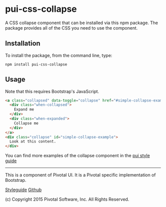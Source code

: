 # pui-css-collapse

A CSS collapse component that can be installed via this npm package. The package provides all of the
CSS you need to use the component.



## Installation

To install the package, from the command line, type:

```
npm install pui-css-collapse
```

## Usage

Note that this requires Bootstrap's JavaScript.

```html
<a class="collapsed" data-toggle="collapse" href="#simple-collapse-example">
  <div class="when-collapsed">
    Expand me
  </div>
  <div class="when-expanded">
    Collapse me
  </div>
</a>
<div class="collapse" id="simple-collapse-example">
  Look at this content.
</div>
```


You can find more examples of the collapse component in the [pui style guide](http://styleguide.pivotal.io/section.html#collapse)

*****************************************

This is a component of Pivotal UI. It is a Pivotal specific implementation of Bootstrap.

[Styleguide](http://styleguide.pivotal.io)
[Github](https://github.com/pivotal-cf/pivotal-ui)

(c) Copyright 2015 Pivotal Software, Inc. All Rights Reserved.